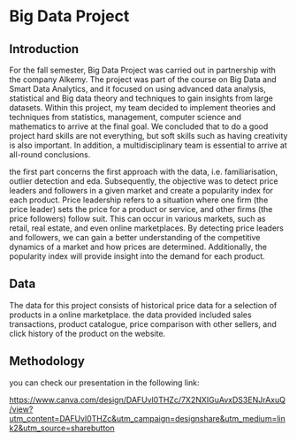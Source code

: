 # Big Data Project
## Introduction
For the fall semester, Big Data Project was carried out in partnership with the company Alkemy. The project was part of the course on Big Data and Smart Data Analytics, and it focused on using advanced data analysis, statistical and Big data theory and techniques to gain insights from large datasets. Within this project, my team decided to implement theories and techniques from statistics, management, computer science and mathematics to arrive at the final goal. We concluded that to do a good project hard skills are not everything, but soft skills such as having creativity is also important. In addition, a multidisciplinary team is essential to arrive at all-round conclusions.

the first part concerns the first approach with the data, i.e. familiarisation, outlier detection and eda.
Subsequently, the objective was  to detect price leaders and followers in a given market and create a popularity index for each product.
Price leadership refers to a situation where one firm (the price leader) sets the price for a product or service, and other firms (the price followers) follow suit. This can occur in various markets, such as retail, real estate, and even online marketplaces.
By detecting price leaders and followers, we can gain a better understanding of the competitive dynamics of a market and how prices are determined. Additionally, the popularity index will provide insight into the demand for each product.

## Data
The data for this project consists of historical price data for a selection of products in a online marketplace. the data provided included sales transactions, product catalogue, price comparison with other sellers, and click history of the product on the website.

## Methodology

you can check our presentation in the following link:

https://www.canva.com/design/DAFUvl0THZc/7X2NXIGuAvxDS3ENJrAxuQ/view?utm_content=DAFUvl0THZc&utm_campaign=designshare&utm_medium=link2&utm_source=sharebutton
